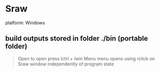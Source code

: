 # Sraw
platform: Windows
## build outputs stored in folder ./bin (portable folder)

>Open
to open press lctrl + lwin
>Menu
menu opens using rclick on Sraw window independently of program state

